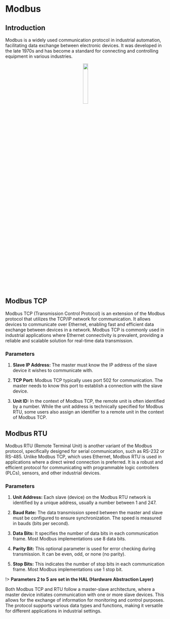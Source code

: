 # Modbus

## Introduction

Modbus is a widely used communication protocol in industrial automation, facilitating data exchange between electronic devices. It was developed in the late 1970s and has become a standard for connecting and controlling equipment in various industries.

<div align=center>
<img width="18%" src="./img/technical/modbus.jpg"/>
</div>

## Modbus TCP

Modbus TCP (Transmission Control Protocol) is an extension of the Modbus protocol that utilizes the TCP/IP network for communication. It allows devices to communicate over Ethernet, enabling fast and efficient data exchange between devices in a network. Modbus TCP is commonly used in industrial applications where Ethernet connectivity is prevalent, providing a reliable and scalable solution for real-time data transmission.

### Parameters

1. **Slave IP Address:** The master must know the IP address of the slave device it wishes to communicate with.

2. **TCP Port:** Modbus TCP typically uses port 502 for communication. The master needs to know this port to establish a connection with the slave device.

3. **Unit ID:** In the context of Modbus TCP, the remote unit is often identified by a number. While the unit address is technically specified for Modbus RTU, some users also assign an identifier to a remote unit in the context of Modbus TCP.


## Modbus RTU

Modbus RTU (Remote Terminal Unit) is another variant of the Modbus protocol, specifically designed for serial communication, such as RS-232 or RS-485. Unlike Modbus TCP, which uses Ethernet, Modbus RTU is used in applications where a direct wired connection is preferred. It is a robust and efficient protocol for communicating with programmable logic controllers (PLCs), sensors, and other industrial devices.

### Parameters

1. **Unit Address:** Each slave (device) on the Modbus RTU network is identified by a unique address, usually a number between 1 and 247.

2. **Baud Rate:** The data transmission speed between the master and slave must be configured to ensure synchronization. The speed is measured in bauds (bits per second).

3. **Data Bits:** It specifies the number of data bits in each communication frame. Most Modbus implementations use 8 data bits.

4. **Parity Bit:** This optional parameter is used for error checking during transmission. It can be even, odd, or none (no parity).

5. **Stop Bits:** This indicates the number of stop bits in each communication frame. Most Modbus implementations use 1 stop bit.

!> **Parameters 2 to 5 are set in the HAL (Hardware Abstraction Layer)**


Both Modbus TCP and RTU follow a master-slave architecture, where a master device initiates communication with one or more slave devices. This allows for the exchange of information for monitoring and control purposes. The protocol supports various data types and functions, making it versatile for different applications in industrial settings.
